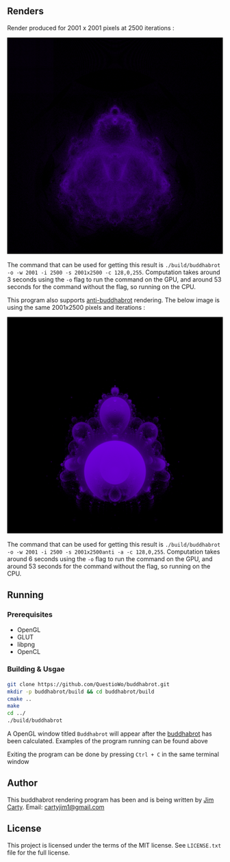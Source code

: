 ## Renders
Render produced for 2001 x 2001 pixels at 2500 iterations :

![Buddhabrot](https://github.com/QuestioWo/buddhabrot/blob/main/assets/2001x2500.png?raw=true)

The command that can be used for getting this result is `./build/buddhabrot -o -w 2001 -i 2500 -s 2001x2500 -c 128,0,255`. Computation takes around 3 seconds using the `-o` flag to run the command on the GPU, and around 53 seconds for the command without the flag, so running on the CPU.

This program also supports [anti-buddhabrot](https://en.wikipedia.org/wiki/Buddhabrot#Nuances) rendering. The below image is using the same 2001x2500 pixels and iterations :

![Anti-buddhabrot](https://github.com/QuestioWo/buddhabrot/blob/main/assets/2001x2500anti.png?raw=true)

The command that can be used for getting this result is `./build/buddhabrot -o -w 2001 -i 2500 -s 2001x2500anti -a -c 128,0,255`. Computation takes around 6 seconds using the `-o` flag to run the command on the GPU, and around 53 seconds for the command without the flag, so running on the CPU.

## Running

### Prerequisites
* OpenGL
* GLUT
* libpng
* OpenCL

### Building & Usgae

```bash
git clone https://github.com/QuestioWo/buddhabrot.git
mkdir -p buddhabrot/build && cd buddhabrot/build
cmake ..
make
cd ../
./build/buddhabrot
```

A OpenGL window titled `Buddhabrot` will appear after the [buddhabrot](https://en.wikipedia.org/wiki/Buddhabrot) has been calculated. Examples of the program running can be found above

Exiting the program can be done by pressing `Ctrl + C` in the same terminal window

## Author

This buddhabrot rendering program has been and is being written by [Jim Carty](https://questiowo.github.io). Email: cartyjim1@gmail.com

## License

This project is licensed under the terms of the MIT license. See `LICENSE.txt` file for the full license.
